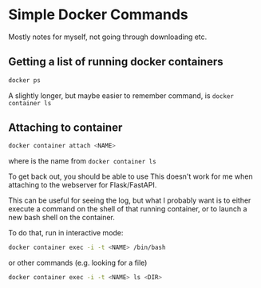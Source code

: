 # Simple Docker Commands

Mostly notes for myself, not going through downloading etc.

## Getting a list of running docker containers
```bash
docker ps
```

A slightly longer, but maybe easier to remember command, is `docker container ls`

## Attaching to container

```bash
docker container attach <NAME>
```
where <NAME> is the name from `docker container ls`

To get back out, you should be able to use <ctrl-p> <ctrl-q>
This doesn't work for me when attaching to the webserver for Flask/FastAPI.

This can be useful for seeing the log, but what I probably want is to either execute a command
on the shell of that running container, or to launch a new bash shell on the container.

To do that, run in interactive mode:
```bash
docker container exec -i -t <NAME> /bin/bash
```
or other commands (e.g. looking for a file)
```bash
docker container exec -i -t <NAME> ls <DIR>
```


